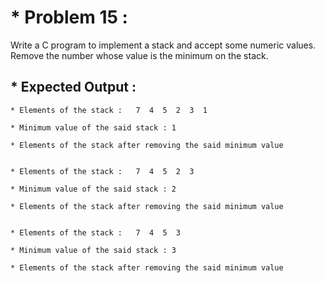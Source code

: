 # * Problem 15 :

Write a C program to implement a stack and accept some numeric values. Remove the number whose value is the minimum on the stack.

## * Expected Output :

    * Elements of the stack :   7  4  5  2  3  1
    
    * Minimum value of the said stack : 1 
    
    * Elements of the stack after removing the said minimum value 
    
    
    * Elements of the stack :   7  4  5  2  3
    
    * Minimum value of the said stack : 2 
    
    * Elements of the stack after removing the said minimum value 
    
    
    * Elements of the stack :   7  4  5  3
    
    * Minimum value of the said stack : 3 
    
    * Elements of the stack after removing the said minimum value 